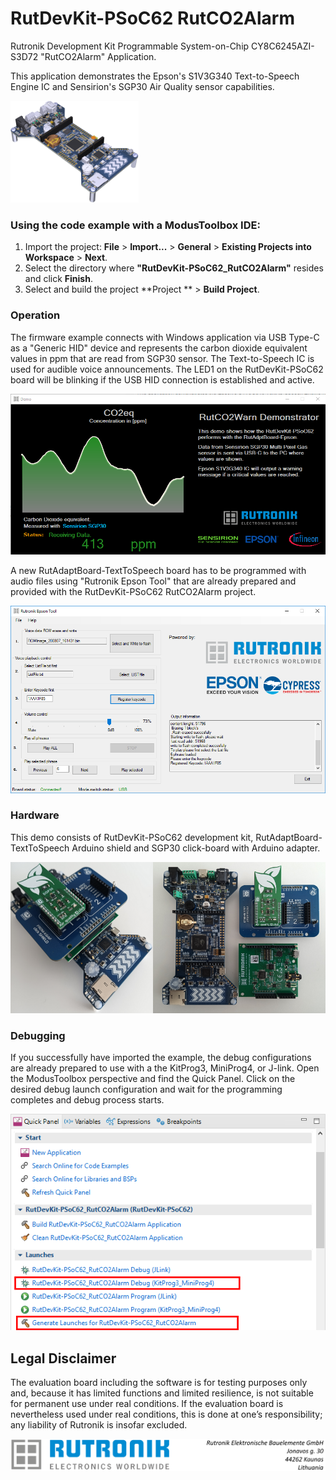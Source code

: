 # RutDevKit-PSoC62 RutCO2Alarm

Rutronik Development Kit Programmable System-on-Chip CY8C6245AZI-S3D72 "RutCO2Alarm" Application. 

This application demonstrates the Epson's S1V3G340  Text-to-Speech Engine IC and Sensirion's SGP30 Air Quality sensor capabilities.

 <img src="images/rutdevkit_model.png" style="zoom:20%;" />

### Using the code example with a ModusToolbox IDE:

1. Import the project: **File** > **Import...** > **General** > **Existing Projects into Workspace** > **Next**.
2. Select the directory where **"RutDevKit-PSoC62_RutCO2Alarm"** resides and click  **Finish**.
3. Select and build the project **Project ** > **Build Project**.

### Operation

The firmware example connects with Windows application via USB Type-C as a "Generic HID" device and represents the carbon dioxide equivalent values in ppm that are read from SGP30 sensor. The Text-to-Speech IC is used for audible voice announcements. The LED1 on the RutDevKit-PSoC62 board will be blinking if the USB HID connection is established and active.

<img src="images/demo_app.png" style="zoom:100%;" />

 A new RutAdaptBoard-TextToSpeech board has to be programmed with audio files using "Rutronik Epson Tool" that are already prepared and provided  with the RutDevKit-PSoC62 RutCO2Alarm project.

<img src="images/rutronik_epson_tool.png" style="zoom:100%;" />

### Hardware 

This demo consists of  RutDevKit-PSoC62 development kit, RutAdaptBoard-TextToSpeech Arduino shield and SGP30 click-board with Arduino adapter.

<img src="images/demo_boards.png" style="zoom:100%;" />

### Debugging

If you successfully have imported the example, the debug configurations are already prepared to use with a the KitProg3, MiniProg4, or J-link. Open the ModusToolbox perspective and find the Quick Panel. Click on the desired debug launch configuration and wait for the programming completes and debug process starts.

<img src="images/debug_start.png" style="zoom:100%;" />

## Legal Disclaimer

The evaluation board including the software is for testing purposes only and, because it has limited functions and limited resilience, is not suitable for permanent use under real conditions. If the evaluation board is nevertheless used under real conditions, this is done at one’s responsibility; any liability of Rutronik is insofar excluded. 

<img src="images/rutronik_origin_kaunas.png" style="zoom:50%;" />



